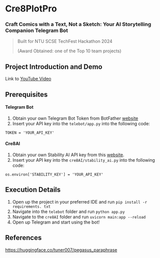 # Cre8PlotPro
### Craft Comics with a Text, Not a Sketch: Your AI Storytelling Companion Telegram Bot
> Built for NTU SCSE TechFest Hackathon 2024 
> 
> (Award Obtained: one of the Top 10 team projects)

##  Project Introduction and Demo
Link to [YouTube Video](https://youtu.be/dRdkiLh4bPc)

## Prerequisites
#### Telegram Bot
1. Obtain your own Telegram Bot Token from BotFather [website](https://t.me/botfather)
2. Insert your API key into the `telebot/app.py` into the following code:

`TOKEN = 'YOUR_API_KEY'`

#### Cre8AI
1. Obtain your own Stability AI API key from this [website](https://platform.stability.ai/account/keys).
2. Insert your API key into the `cre8AI/stability_ai.py` into the following code:

`os.environ['STABILITY_KEY'] = 'YOUR_API_KEY'`

## Execution Details
1. Open up the project in your preferred IDE and run `pip install -r requirements. txt`
2. Navigate into the `telebot` folder and run `python app.py`
3. Navigate to the `cre8AI` folder and run `uvicorn main:app --reload`
4. Open up Telegram and start using the bot! 

## References
https://huggingface.co/tuner007/pegasus_paraphrase
